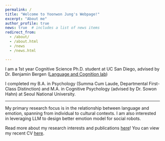 ```yaml
---
permalink: /
title: "Welcome to Yoonwon Jung's Webpage!"
excerpt: "About me"
author_profile: true
news: true  # includes a list of news items
redirect_from: 
  - /about/
  - /about.html
  - /news
  - /news.html

---
```


I am a 1st year Cognitive Science Ph.D. student at UC San Diego, advised by Dr. Benjamin Bergen ([Language and Cognition lab](https://langcoglab.ucsd.edu/))

I completed my B.A. in Psychology (Summa Cum Laude, Departmental First-Class Distinction) and M.A. in Cognitive Psychology (advised by Dr. Sowon Hahn) at Seoul National University.

------
My primary research focus is in the relationship between language and emotion, spanning from individual to cultural contexts. I am also interested in leveraging LLM to design better emotion model for social robots.

Read more about my research interests and publications [here](publications)!
You can view my recent CV [here](/cv).